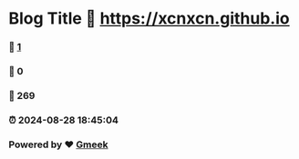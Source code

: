 # Blog Title :link: https://xcnxcn.github.io 
### :page_facing_up: [1](https://xcnxcn.github.io/tag.html) 
### :speech_balloon: 0 
### :hibiscus: 269 
### :alarm_clock: 2024-08-28 18:45:04 
### Powered by :heart: [Gmeek](https://github.com/Meekdai/Gmeek)
